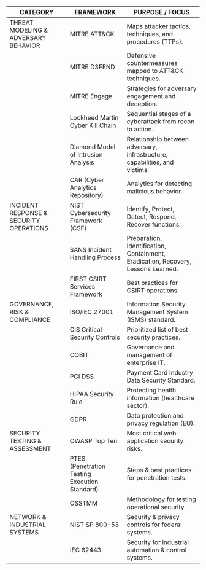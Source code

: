 
| **CATEGORY**                            | **FRAMEWORK**                                 | **PURPOSE / FOCUS**                                                               |
| --------------------------------------- | --------------------------------------------- | --------------------------------------------------------------------------------- |
| THREAT MODELING & ADVERSARY BEHAVIOR    | MITRE ATT&CK                                  | Maps attacker tactics, techniques, and procedures (TTPs).                         |
|                                         | MITRE D3FEND                                  | Defensive countermeasures mapped to ATT&CK techniques.                            |
|                                         | MITRE Engage                                  | Strategies for adversary engagement and deception.                                |
|                                         | Lockheed Martin Cyber Kill Chain              | Sequential stages of a cyberattack from recon to action.                          |
|                                         | Diamond Model of Intrusion Analysis           | Relationship between adversary, infrastructure, capabilities, and victims.        |
|                                         | CAR (Cyber Analytics Repository)              | Analytics for detecting malicious behavior.                                       |
| INCIDENT RESPONSE & SECURITY OPERATIONS | NIST Cybersecurity Framework (CSF)            | Identify, Protect, Detect, Respond, Recover functions.                            |
|                                         | SANS Incident Handling Process                | Preparation, Identification, Containment, Eradication, Recovery, Lessons Learned. |
|                                         | FIRST CSIRT Services Framework                | Best practices for CSIRT operations.                                              |
| GOVERNANCE, RISK & COMPLIANCE           | ISO/IEC 27001                                 | Information Security Management System (ISMS) standard.                           |
|                                         | CIS Critical Security Controls                | Prioritized list of best security practices.                                      |
|                                         | COBIT                                         | Governance and management of enterprise IT.                                       |
|                                         | PCI DSS                                       | Payment Card Industry Data Security Standard.                                     |
|                                         | HIPAA Security Rule                           | Protecting health information (healthcare sector).                                |
|                                         | GDPR                                          | Data protection and privacy regulation (EU).                                      |
| SECURITY TESTING & ASSESSMENT           | OWASP Top Ten                                 | Most critical web application security risks.                                     |
|                                         | PTES (Penetration Testing Execution Standard) | Steps & best practices for penetration tests.                                     |
|                                         | OSSTMM                                        | Methodology for testing operational security.                                     |
| NETWORK & INDUSTRIAL SYSTEMS            | NIST SP 800-53                                | Security & privacy controls for federal systems.                                  |
|                                         | IEC 62443                                     | Security for industrial automation & control systems.                             |